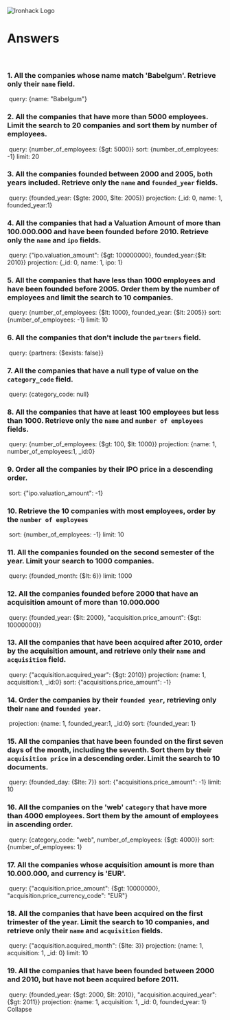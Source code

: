 ![Ironhack Logo](https://i.imgur.com/1QgrNNw.png)
​
# Answers
​
### 1. All the companies whose name match 'Babelgum'. Retrieve only their `name` field.
​
query: {name: "Babelgum"}
​
### 2. All the companies that have more than 5000 employees. Limit the search to 20 companies and sort them by **number of employees**.
​
query: {number_of_employees: {$gt: 5000}}
sort: {number_of_employees: -1}
limit: 20
​
### 3. All the companies founded between 2000 and 2005, both years included. Retrieve only the `name` and `founded_year` fields.
​
query: {founded_year: {$gte: 2000, $lte: 2005}}
projection: {\_id: 0, name: 1, founded_year:1}
​
### 4. All the companies that had a Valuation Amount of more than 100.000.000 and have been founded before 2010. Retrieve only the `name` and `ipo` fields.
​
query: {"ipo.valuation_amount": {$gt: 100000000}, founded_year:{$lt: 2010}}
projection: {\_id: 0, name: 1, ipo: 1}
​
### 5. All the companies that have less than 1000 employees and have been founded before 2005. Order them by the number of employees and limit the search to 10 companies.
​
query: {number_of_employees: {$lt: 1000}, founded_year: {$lt: 2005}}
sort: {number_of_employees: -1}
limit: 10
​
### 6. All the companies that don't include the `partners` field.
​
query: {partners: {$exists: false}}
​
### 7. All the companies that have a null type of value on the `category_code` field.
​
query: {category_code: null}
​
### 8. All the companies that have at least 100 employees but less than 1000. Retrieve only the `name` and `number of employees` fields.
​
query: {number_of_employees: {$gt: 100, $lt: 1000}}
projection: {name: 1, number_of_employees:1, \_id:0}
​
### 9. Order all the companies by their IPO price in a descending order.
​
sort: {"ipo.valuation_amount": -1}
​
### 10. Retrieve the 10 companies with most employees, order by the `number of employees`
​
sort: {number_of_employees: -1}
limit: 10
​
### 11. All the companies founded on the second semester of the year. Limit your search to 1000 companies.
​
query: {founded_month: {$lt: 6}}
limit: 1000
​
### 12. All the companies founded before 2000 that have an acquisition amount of more than 10.000.000
​
query: {founded_year: {$lt: 2000}, "acquisition.price_amount": {$gt: 10000000}}
​
### 13. All the companies that have been acquired after 2010, order by the acquisition amount, and retrieve only their `name` and `acquisition` field.
​
query: {"acquisition.acquired_year": {$gt: 2010}}
projection: {name: 1, acquisition:1, \_id:0}
sort: {"acquisitions.price_amount": -1}
​
### 14. Order the companies by their `founded year`, retrieving only their `name` and `founded year`.
​
projection: {name: 1, founded_year:1, \_id:0}
sort: {founded_year: 1}
​
### 15. All the companies that have been founded on the first seven days of the month, including the seventh. Sort them by their `acquisition price` in a descending order. Limit the search to 10 documents.
​
query: {founded_day: {$lte: 7}}
sort: {"acquisitions.price_amount": -1}
limit: 10
​
### 16. All the companies on the 'web' `category` that have more than 4000 employees. Sort them by the amount of employees in ascending order.
​
query: {category_code: "web", number_of_employees: {$gt: 4000}}
sort: {number_of_employees: 1}
​
### 17. All the companies whose acquisition amount is more than 10.000.000, and currency is 'EUR'.
​
query: {"acquisition.price_amount": {$gt: 10000000}, "acquisition.price_currency_code": "EUR"}
​
### 18. All the companies that have been acquired on the first trimester of the year. Limit the search to 10 companies, and retrieve only their `name` and `acquisition` fields.
​
query: {"acquisition.acquired_month": {$lte: 3}}
projection: {name: 1, acquisition: 1, \_id: 0}
limit: 10
​
### 19. All the companies that have been founded between 2000 and 2010, but have not been acquired before 2011.
​
query: {founded_year: {$gt: 2000, $lt: 2010}, "acquisition.acquired_year": {$gt: 2011}}
projection: {name: 1, acquisition: 1, \_id: 0, founded_year: 1}
Collapse